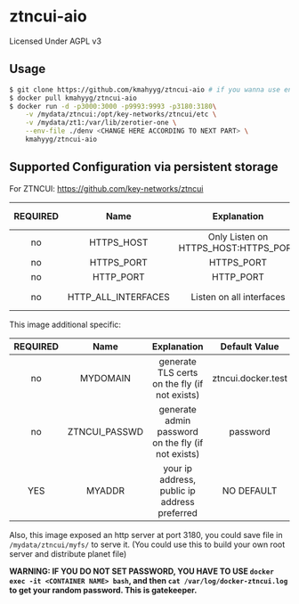 # ztncui-aio

Licensed Under AGPL v3
## Usage

```bash
$ git clone https://github.com/kmahyyg/ztncui-aio # if you wanna use env file, you need to clone, else not.
$ docker pull kmahyyg/ztncui-aio
$ docker run -d -p3000:3000 -p9993:9993 -p3180:3180\
    -v /mydata/ztncui:/opt/key-networks/ztncui/etc \
    -v /mydata/zt1:/var/lib/zerotier-one \
    --env-file ./denv <CHANGE HERE ACCORDING TO NEXT PART> \
    kmahyyg/ztncui-aio
```

## Supported Configuration via persistent storage

For ZTNCUI: https://github.com/key-networks/ztncui

| REQUIRED | Name | Explanation | Default Value |
|:--------:|:--------:|:--------:|:--------:|
|  no  | HTTPS_HOST | Only Listen on HTTPS_HOST:HTTPS_PORT | NO DEFAULT |
| no | HTTPS_PORT | HTTPS_PORT | 3443 |
| no | HTTP_PORT | HTTP_PORT | 3000 |
| no | HTTP_ALL_INTERFACES | Listen on all interfaces | NO DEFAULT |

This image additional specific:

| REQUIRED | Name | Explanation | Default Value |
|:--------:|:--------:|:--------:|:--------:|
| no | MYDOMAIN | generate TLS certs on the fly (if not exists) | ztncui.docker.test |
| no | ZTNCUI_PASSWD | generate admin password on the fly (if not exists) | password |
| YES | MYADDR | your ip address, public ip address preferred | NO DEFAULT |

Also, this image exposed an http server at port 3180, you could save file in `/mydata/ztncui/myfs/` to serve it. (You could use this to build your own root server and distribute planet file)

**WARNING: IF YOU DO NOT SET PASSWORD, YOU HAVE TO USE `docker exec -it <CONTAINER NAME> bash`, and then `cat /var/log/docker-ztncui.log` to get your random password. This is gatekeeper.**
